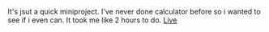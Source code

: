 It's jsut a quick miniproject. I've never done calculator before so i wanted to see if i even can. It took me like 2 hours to do.
[Live]([https://pages.github.com/](https://resonant-bavarois-83261a.netlify.app)https://resonant-bavarois-83261a.netlify.app)
